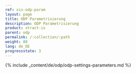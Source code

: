 ```yaml
---
ref: xis-odp-param
layout: page
title: ODP Parametrisierung
description: ODP Parametrisierung
product: xtract-is
parent: odp
permalink: /:collection/:path
weight: 88
lang: de_DE
progressstate: 3
---
```


{% include _content/de/odp/odp-settings-parameters.md %} <br>